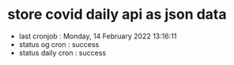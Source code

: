 # store covid daily api as json data

- last cronjob : Monday, 14 February 2022 13:16:11
- status og cron : success
- status daily cron : success
      
      